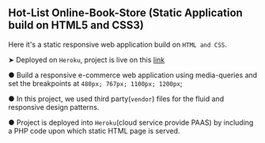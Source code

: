 ## Hot-List Online-Book-Store (Static Application build on HTML5 and CSS3)

Here it's a static responsive web application build on `HTML and CSS`.  

➤ Deployed on `Heroku`, project is live on this [link](https://hotlist-store.herokuapp.com/) 

● Build a responsive e-commerce web application using media-queries and set the breakpoints at `480px; 767px; 1100px; 1200px`;  

● In this project, we used third party(`vendor`) files for the fluid and responsive design patterns.  

● Project is deployed into `Heroku`(cloud service provide PAAS) by including a PHP code upon which static HTML page is served.  


